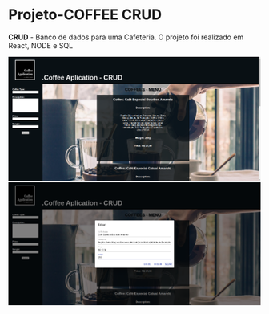 # Projeto-COFFEE CRUD

**CRUD** - Banco de dados para uma Cafeteria.
O projeto foi realizado em React, NODE e SQL

<p align="center">
  <img src="./images/CRUD1.png" width="600" title="hover text">
  <img src="./images/CRUD.png" width="600" title="hover text">
</p>
